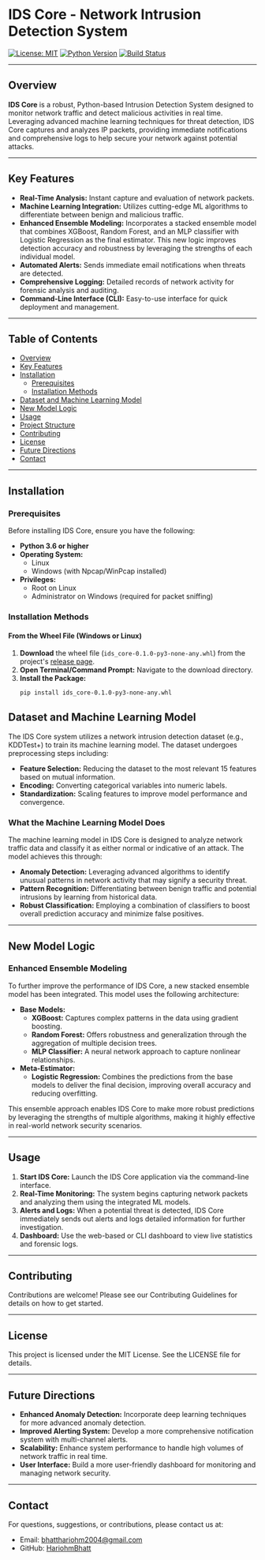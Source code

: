 # IDS Core - Network Intrusion Detection System

[![License: MIT](https://img.shields.io/badge/License-MIT-blue.svg)](LICENSE)
[![Python Version](https://img.shields.io/badge/Python-3.6%2B-green.svg)](https://www.python.org/)
[![Build Status](https://img.shields.io/badge/build-passing-brightgreen.svg)](#)

---

## Overview

**IDS Core** is a robust, Python-based Intrusion Detection System designed to monitor network traffic and detect malicious activities in real time. Leveraging advanced machine learning techniques for threat detection, IDS Core captures and analyzes IP packets, providing immediate notifications and comprehensive logs to help secure your network against potential attacks.

---

## Key Features

- **Real-Time Analysis:** Instant capture and evaluation of network packets.
- **Machine Learning Integration:** Utilizes cutting-edge ML algorithms to differentiate between benign and malicious traffic.
- **Enhanced Ensemble Modeling:** Incorporates a stacked ensemble model that combines XGBoost, Random Forest, and an MLP classifier with Logistic Regression as the final estimator. This new logic improves detection accuracy and robustness by leveraging the strengths of each individual model.
- **Automated Alerts:** Sends immediate email notifications when threats are detected.
- **Comprehensive Logging:** Detailed records of network activity for forensic analysis and auditing.
- **Command-Line Interface (CLI):** Easy-to-use interface for quick deployment and management.

---

## Table of Contents

- [Overview](#overview)
- [Key Features](#key-features)
- [Installation](#installation)
  - [Prerequisites](#prerequisites)
  - [Installation Methods](#installation-methods)
- [Dataset and Machine Learning Model](#dataset-and-machine-learning-model)
- [New Model Logic](#new-model-logic)
- [Usage](#usage)
- [Project Structure](#project-structure)
- [Contributing](#contributing)
- [License](#license)
- [Future Directions](#future-directions)
- [Contact](#contact)

---

## Installation

### Prerequisites

Before installing IDS Core, ensure you have the following:

- **Python 3.6 or higher**
- **Operating System:**
  - Linux
  - Windows (with Npcap/WinPcap installed)
- **Privileges:**
  - Root on Linux
  - Administrator on Windows (required for packet sniffing)

### Installation Methods

#### From the Wheel File (Windows or Linux)

1. **Download** the wheel file (`ids_core-0.1.0-py3-none-any.whl`) from the project's [release page](#).
2. **Open Terminal/Command Prompt:** Navigate to the download directory.
3. **Install the Package:**
   ```bash
   pip install ids_core-0.1.0-py3-none-any.whl
   ```

## Dataset and Machine Learning Model

The IDS Core system utilizes a network intrusion detection dataset (e.g., KDDTest+) to train its machine learning model. The dataset undergoes preprocessing steps including:

- **Feature Selection:** Reducing the dataset to the most relevant 15 features based on mutual information.
- **Encoding:** Converting categorical variables into numeric labels.
- **Standardization:** Scaling features to improve model performance and convergence.

### What the Machine Learning Model Does

The machine learning model in IDS Core is designed to analyze network traffic data and classify it as either normal or indicative of an attack. The model achieves this through:

- **Anomaly Detection:** Leveraging advanced algorithms to identify unusual patterns in network activity that may signify a security threat.
- **Pattern Recognition:** Differentiating between benign traffic and potential intrusions by learning from historical data.
- **Robust Classification:** Employing a combination of classifiers to boost overall prediction accuracy and minimize false positives.

---

## New Model Logic

### Enhanced Ensemble Modeling

To further improve the performance of IDS Core, a new stacked ensemble model has been integrated. This model uses the following architecture:

- **Base Models:**
  - **XGBoost:** Captures complex patterns in the data using gradient boosting.
  - **Random Forest:** Offers robustness and generalization through the aggregation of multiple decision trees.
  - **MLP Classifier:** A neural network approach to capture nonlinear relationships.
- **Meta-Estimator:**
  - **Logistic Regression:** Combines the predictions from the base models to deliver the final decision, improving overall accuracy and reducing overfitting.

This ensemble approach enables IDS Core to make more robust predictions by leveraging the strengths of multiple algorithms, making it highly effective in real-world network security scenarios.

---

## Usage

1. **Start IDS Core:** Launch the IDS Core application via the command-line interface.
2. **Real-Time Monitoring:** The system begins capturing network packets and analyzing them using the integrated ML models.
3. **Alerts and Logs:** When a potential threat is detected, IDS Core immediately sends out alerts and logs detailed information for further investigation.
4. **Dashboard:** Use the web-based or CLI dashboard to view live statistics and forensic logs.

---

## Contributing

Contributions are welcome! Please see our Contributing Guidelines for details on how to get started.

---

## License

This project is licensed under the MIT License. See the LICENSE file for details.

---

## Future Directions

- **Enhanced Anomaly Detection:** Incorporate deep learning techniques for more advanced anomaly detection.
- **Improved Alerting System:** Develop a more comprehensive notification system with multi-channel alerts.
- **Scalability:** Enhance system performance to handle high volumes of network traffic in real time.
- **User Interface:** Build a more user-friendly dashboard for monitoring and managing network security.

---

## Contact

For questions, suggestions, or contributions, please contact us at:

- Email: [bhatthariohm2004@gmail.com](mailto:bhatthariohm2004@gmail.com)
- GitHub: [HariohmBhatt](https://github.com/HariohmBhatt)
